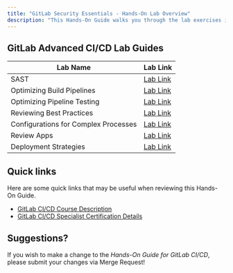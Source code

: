```yaml
---
title: "GitLab Security Essentials - Hands-On Lab Overview"
description: "This Hands-On Guide walks you through the lab exercises in the GitLab Security Essentials course."
---
```


## GitLab Advanced CI/CD Lab Guides

| Lab Name |  Lab Link |
|-----------|------------|
| SAST | [Lab Link](/handbook/customer-success/professional-services-engineering/education-services/ilt-labs/advgitlabcicdhandsonlab1) |
| Optimizing Build Pipelines | [Lab Link](/handbook/customer-success/professional-services-engineering/education-services/ilt-labs/advgitlabcicdhandsonlab2) |
| Optimizing Pipeline Testing | [Lab Link](/handbook/customer-success/professional-services-engineering/education-services/ilt-labs/advgitlabcicdhandsonlab3) |
| Reviewing Best Practices | [Lab Link](/handbook/customer-success/professional-services-engineering/education-services/ilt-labs/advgitlabcicdhandsonlab4) |
| Configurations for Complex Processes | [Lab Link](/handbook/customer-success/professional-services-engineering/education-services/ilt-labs/advgitlabcicdhandsonlab5) |
| Review Apps | [Lab Link](/handbook/customer-success/professional-services-engineering/education-services/ilt-labs/advgitlabcicdhandsonlab6) |
| Deployment Strategies | [Lab Link](/handbook/customer-success/professional-services-engineering/education-services/ilt-labs/advgitlabcicdhandsonlab7) |

## Quick links

Here are some quick links that may be useful when reviewing this Hands-On Guide.

* [GitLab CI/CD Course Description](https://about.gitlab.com/services/education/gitlab-ci/)
* [GitLab CI/CD Specialist Certification Details](https://about.gitlab.com/services/education/gitlab-cicd-associate/)

## Suggestions?

If you wish to make a change to the *Hands-On Guide for GitLab CI/CD*, please submit your changes via Merge Request!
